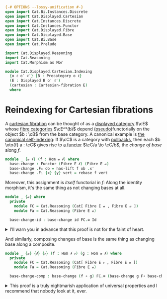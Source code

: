 ```agda
{-# OPTIONS --lossy-unification #-}
open import Cat.Bi.Instances.Discrete
open import Cat.Displayed.Cartesian
open import Cat.Instances.Discrete
open import Cat.Instances.Functor
open import Cat.Displayed.Fibre
open import Cat.Displayed.Base
open import Cat.Bi.Base
open import Cat.Prelude

import Cat.Displayed.Reasoning
import Cat.Reasoning
import Cat.Morphism as Mor

module Cat.Displayed.Cartesian.Indexing
  {o ℓ o′ ℓ′} {B : Precategory o ℓ}
  (E : Displayed B o′ ℓ′)
  (cartesian : Cartesian-fibration E)
  where
```

<!--
```agda
open Cartesian-fibration cartesian
open Cat.Displayed.Reasoning E
open Cat.Reasoning B
open Cartesian-lift
open Displayed E
open is-cartesian
open Functor
```
-->

# Reindexing for Cartesian fibrations

A [cartesian fibration] can be thought of as a [displayed category]
$\cE$ whose [fibre categories] $\cE^*(b)$ depend
([pseudo])functorially on the object $b : \cB$ from the base
category. A canonical example is [the canonical self-indexing]: If
$\cC$ is a category with [pullbacks], then each $b \xto{f} a :
\cC$ gives rise to [a functor] $\cC/a \to \cC/b$, the _change
of base_ along $f$.

[cartesian fibration]: Cat.Displayed.Cartesian.html
[displayed category]: Cat.Displayed.Base.html
[fibre categories]: Cat.Displayed.Fibre.html
[pseudo]: Cat.Bi.Base.html#pseudofunctors
[the canonical self-indexing]: Cat.Displayed.Instances.Slice.html
[pullbacks]: Cat.Diagram.Pullback.html
[a functor]: Cat.Functor.Pullback.html

```agda
module _ {𝒶 𝒷} (f : Hom 𝒶 𝒷) where
  base-change : Functor (Fibre E 𝒷) (Fibre E 𝒶)
  base-change .F₀ ob = has-lift f ob .x′
  base-change .F₁ {x} {y} vert = rebase f vert
```

<!--
```agda
  base-change .F-id {x} =
    sym $ has-lift.uniquev _ _ _ $ to-pathp $
      idr[] ∙ (sym $ cancel _ _ (idl′ _))

  base-change .F-∘ {x} {y} {z} f′ g′ =
    sym $ has-lift.uniquev _ _ _ $ to-pathp $
      smashr _ _
      ·· revive₁ (pulll[] (idr f) (has-lift.commutesv _ _ _))
      ·· smashl _ _
      ·· revive₁ (pullr[] (idr f) (has-lift.commutesv _ _ _))
      ·· smashr _ _
      ·· assoc[]
      ·· sym (smashl _ _)
```
-->

Moreover, this assignment is _itself_ functorial in $f$: Along the
identity morphism, it's the same thing as not changing bases at all.

```agda
module _ {𝒶} where
  private
    module FC = Cat.Reasoning (Cat[ Fibre E 𝒶 , Fibre E 𝒶 ])
    module Fa = Cat.Reasoning (Fibre E 𝒶)

  base-change-id : base-change id FC.≅ Id
```

<details>
<summary> I'll warn you in advance that this proof is not for the faint
of heart. </summary>
```agda
  base-change-id = to-natural-iso mi where
    open make-natural-iso
    mi : make-natural-iso (base-change id) Id
    mi .eta x = has-lift.lifting id x
    mi .inv x = has-lift.universalv id x id′
    mi .eta∘inv x = cancel _ _ (has-lift.commutesv _ _ _)
    mi .inv∘eta x = sym $
      has-lift.uniquev₂ id x Fa.id _ (cast[] $ idr′ _) $
      to-pathp (smashr _ _ ∙ cancel _ _ (cancell[] _ (has-lift.commutesv _ _ _)))
    mi .natural x y f = ap hom[] $ sym $
      has-lift.commutes _ _ _ _ ·· hom[]-∙ _ _ ·· liberate _
```
</details>

And similarly, composing changes of base is the same thing as changing
base along a composite.

```agda
module _ {𝒶} {𝒷} {𝒸} (f : Hom 𝒷 𝒸) (g : Hom 𝒶 𝒷) where
  private
    module FC = Cat.Reasoning (Cat[ Fibre E 𝒸 , Fibre E 𝒶 ])
    module Fa = Cat.Reasoning (Fibre E 𝒶)

  base-change-comp : base-change (f ∘ g) FC.≅ (base-change g F∘ base-change f)
```

<details>
<summary> This proof is a truly nightmarish application of universal
properties and I recommend that nobody look at it, ever. </summary>.

```agda
  base-change-comp = to-natural-iso mi where
    open make-natural-iso
    mi : make-natural-iso (base-change (f ∘ g)) (base-change g F∘ base-change f)
    mi .eta x =
      has-lift.universalv g _ $ has-lift.universal f x g (has-lift.lifting (f ∘ g) x)
    mi .inv x =
      has-lift.universalv (f ∘ g) x (has-lift.lifting f _ ∘′ has-lift.lifting g _)
    mi .eta∘inv x =
      has-lift.uniquev₂ g _ _ _
        (to-pathp $
          smashr _ _
          ·· revive₁ (pulll[] _ (has-lift.commutesv g _ _))
          ·· has-lift.uniquep₂ f _ refl refl refl _ _
            (pulll-indexr _ (has-lift.commutes f _ _ _)
            ∙ cancel _ _ (has-lift.commutesv (f ∘ g) _ _))
            refl)
        (idr′ _)
    mi .inv∘eta x =
      has-lift.uniquev₂ (f ∘ g) _ _ _
        (to-pathp $
          smashr _ _
          ·· revive₁ (pulll[] _ (has-lift.commutesv (f ∘ g) _ _))
          ·· revive₁ (pullr[] _ (has-lift.commutesv g _ _))
          ∙ cancel _ _ (has-lift.commutes f _ _ _))
        (idr′ _)
    mi .natural x y f′ =
      ap hom[] $ cartesian→weak-monic E (has-lift.cartesian g _) _ _ $
        from-pathp⁻ (pulll[] _ (has-lift.commutes g _ _ _))
        ·· smashl _ _ ·· smashl _ _
        ·· revive₁ (pullr[] _ (has-lift.commutesv g _ _ ))
        ·· (cartesian→weak-monic E (has-lift.cartesian f _) _ _ $
          whisker-r _
          ·· revive₁ (pulll[] _ (has-lift.commutesv f _ _))
          ·· smashl _ _
          ·· revive₁ (pullr[] _ (has-lift.commutes f _ _ _))
          ·· duplicate _ (ap (f ∘_) (intror (idl id))) _
          ·· revive₁ (symP (has-lift.commutesv (f ∘ g) _ _))
          ·· revive₁ (pushl[] _ (symP $ has-lift.commutes f _ _ _))
          ·· unwhisker-r _ (ap (g ∘_) (sym $ idl id))
          ·· ap (has-lift.lifting f _ ∘′_) (expandl _ _ ∙ reindex _ _))
        ∙ cancel (sym $ assoc _ _ _) _ (pushl[] _ (symP $ has-lift.commutes g _ _ _))
```
</details>
